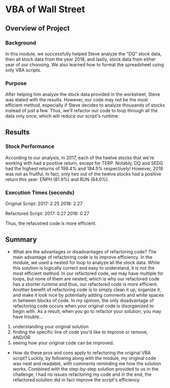# VBA of Wall Street

## Overview of Project

### Background
In this module, we successfully helped Steve analyze the "DQ" stock data, then all stock data from the year 2018, and lastly, stock data from either year of our choosing. We also learned how to format the spreadsheet using only VBA scripts. 

### Purpose
After helping him analyze the stock data provided in the worksheet, Steve was elated with the results. However, our code may not be the most efficient method, especially if Steve decides to analyze thousands of stocks instead of just a few. Thus, we'll refactor our code to loop through all the data only once, which will reduce our script's runtime. 

## Results

### Stock Performance
According to our analysis, in 2017, each of the twelve stocks that we're working with had a positive return, except for TERP. Notably, DQ and SEDG had the highest returns of 199.4% and 184.5% respectively! However, 2018 was not as fruitful. In fact, only two out of the twelve stocks had a positive return this year: ENPH (81.9%) and RUN (84.0%). 

### Execution Times (seconds)
Original Script:
    2017: 2.25
    2018: 2.27

Refactored Script:
    2017: 0.27
    2018: 0.27

Thus, the refacotred code is more efficient.

## Summary

- What are the advantages or disadvantages of refactoring code?
The main advantage of refactoring code is to improve efficiency. In the module, we used a nested for loop to analyze all the stock data. While this solution is logically correct and easy to understand, it is not the most efficient method. In our refactored code, we may have multiple for loops, but none of them are nested, which is why our refactored code has a shorter runtime and thus, our refactored code is more efficient. Another benefit of refactoring code is to simply clean it up, organize it, and make it look nice by potentially adding comments and white spaces in between blocks of code. In my opinion, the only disadvantage of refactoring code occurs when your original code is disorganized to begin with. As a result, when you go to refactor your solution, you may have trouble...
1. understanding your original solution
2. finding the specific line of code you'd like to improve or remove, AND/OR
3. seeing how your original code can be improved.

- How do these pros and cons apply to refactoring the original VBA script?
Luckily, by following along with the module, my original code was neat and readable, with comments reminding me how the solution works. Combined with the step-by-step solution provided to us in the challenge, I had no issues refactoring my code and in the end, the refactored solution did in fact improve the script's efficiency.

